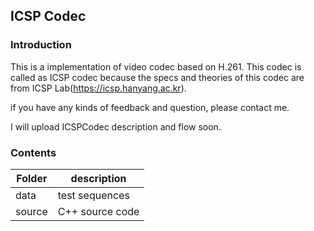 ## ICSP Codec
### Introduction
This is a implementation of video codec based on H.261.
This codec is called as ICSP codec because the specs and theories of this codec are from ICSP Lab(https://icsp.hanyang.ac.kr).

if you have any kinds of feedback and question, please contact me.

I will upload ICSPCodec description and flow soon.

### Contents
| Folder | description |
|---|---|
|data| test sequences |
| source | C++ source code |
